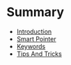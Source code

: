 # Summary

* [Introduction](README.md)
* [Smart Pointer](smart_pointer.md)
* [Keywords](keywords.md)
* [Tips And Tricks](tips_and_tricks.md)

